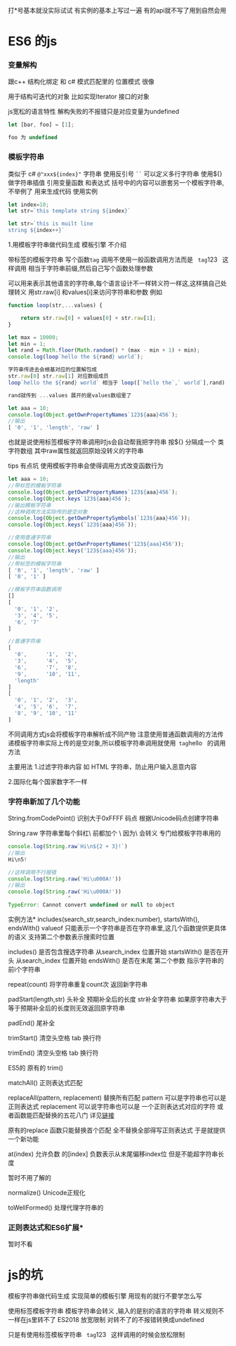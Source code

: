 

打*号基本就没实际试试 有实例的基本上写过一遍 有的api就不写了用到自然会用

# ES6 的js

### 变量解构

跟c++ 结构化绑定 和 c# 模式匹配里的 位置模式 很像

用于结构可迭代的对象 比如实现Iterator 接口的对象

js宽松的语言特性 解构失败的不报错只是对应变量为undefined

```js
let [bar, foo] = [1];

foo 为 undefined
```



### 模板字符串

类似于 c# `@"xxx${index}"` 字符串
使用反引号 ` `` `
可以定义多行字符串
使用${} 做字符串插值  引用变量函数 和表达式
括号中的内容可以嵌套另一个模板字符串,不举例了 用来生成代码
使用实例
```js
let index=10;
let str=`this template string ${index}`

let str=`this is muilt line
string ${index++}`
```

1.用模板字符串做代码生成 模板引擎 不介绍


带标签的模板字符串
写个函数`tag` 调用不使用一般函数调用方法而是
` tag`123` ` 这样调用 
相当于字符串前缀,然后自己写个函数处理参数

可以用来表示其他语言的字符串,每个语言设计不一样转义符一样这,这样搞自己处理转义
用str.raw[i] 和values[i]来访问字符串和参数
例如
```js
function loop(str,...values) {

    return str.raw[0] + values[0] + str.raw[1];
}

let max = 10000;
let min = 1;
let rand = Math.floor(Math.random() * (max - min + 1) + min);
console.log(loop`hello the ${rand} world`);

字符串传进去会根基对应的位置解包成
str.raw[0] str.raw[1] 对应数组成员
loop`hello the ${rand} world` 相当于 loop([`hello the`,` world`],rand)

rand就传到 ...values 展开的是values数组里了

let aaa = 10;
console.log(Object.getOwnPropertyNames`123${aaa}456`);
//输出
[ '0', '1', 'length', 'raw' ]
```
也就是说使用标签模板字符串调用时js会自动帮我把字符串 按${} 分隔成一个 类字符数组
其中raw属性就返回原始没转义的字符串

tips 有点坑
使用模板字符串会使得调用方式改变函数行为

```js
let aaa = 10;
//带标签的模板字符串
console.log(Object.getOwnPropertyNames`123${aaa}456`);
console.log(Object.keys`123${aaa}456`);
//输出模板字符串
//这种调用方法实际传的是空对象
console.log(Object.getOwnPropertySymbols(`123${aaa}456`));
console.log(Object.keys(`123${aaa}456`));

//使用普通字符串
console.log(Object.getOwnPropertyNames('123${aaa}456'));
console.log(Object.keys('123${aaa}456'));
//输出
//带标签的模板字符串
[ '0', '1', 'length', 'raw' ]
[ '0', '1' ]

//模板字符串函数调用
[]
[
  '0', '1', '2',
  '3', '4', '5',
  '6', '7'
]

//普通字符串
[
  '0',      '1',  '2',
  '3',      '4',  '5',
  '6',      '7',  '8',
  '9',      '10', '11',
  'length'
]
[
  '0', '1', '2',  '3',
  '4', '5', '6',  '7',
  '8', '9', '10', '11'
]
```
不同调用方式js会将模板字符串解析成不同产物
注意使用普通函数调用的方法传递模板字符串实际上传的是空对象,所以模板字符串调用就使用` tag`hello` ` 的调用方法

主要用法
1.过滤字符串内容
如 HTML 字符串，防止用户输入恶意内容

2.国际化每个国家数字不一样


### 字符串新加了几个功能

String.fromCodePoint() 识别大于0xFFFF 码点 根据Unicode码点创建字符串

String.raw 字符串里每个斜杠\ 前都加个 \  因为\ 会转义 专门给模板字符串用的

```js
console.log(String.raw`Hi\n${2 + 3}!`)
//输出
Hi\n5!

//这样调用不行报错
console.log(String.raw('Hi\u000A!'))
//输出
console.log(String.raw('Hi\u000A!'))
                   ^
TypeError: Cannot convert undefined or null to object
```

实例方法* 
includes(search_str,search_index:number), startsWith(), endsWith()
valueof 只能表示一个字符串是否在字符串里,这几个函数提供更具体的语义
支持第二个参数表示搜索时位置

includes()  是否包含搜选字符串 从search_index 位置开始
startsWith()  是否在开头      从search_index 位置开始
endsWith()   是否在末尾  第二个参数 指示字符串的前i个字符串

repeat(count) 将字符串重复count次 返回新字符串

padStart(length,str)  头补全 预期补全后的长度 str补全字符串 如果原字符串大于等于预期补全后的长度则无效返回原字符串 

padEnd()  尾补全

trimStart() 清空头空格 tab 换行符

trimEnd()  清空头空格 tab 换行符

ES5的 原有的 trim()

matchAll() 正则表达式匹配

replaceAll(pattern, replacement) 替换所有匹配 pattern 可以是字符串也可以是正则表达式 replacement 可以说字符串也可以是
一个正则表达式对应的字符 或者函数能匹配替换的五花八门
详见[链接](https://developer.mozilla.org/zh-CN/docs/Web/JavaScript/Reference/Global_Objects/String/replace#%E6%8C%87%E5%AE%9A%E5%87%BD%E6%95%B0%E4%BD%9C%E4%B8%BA%E6%9B%BF%E6%8D%A2%E9%A1%B9)

原有的replace 函数只能替换首个匹配 全不替换全部得写正则表达式 于是就提供一个新功能

at(index) 允许负数 的[index] 负数表示从末尾偏移index位 但是不能超字符串长度




暂时不用了解的

normalize()  Unicode正规化 

toWellFormed()  处理代理字符串的


### 正则表达式和ES6扩展*
暂时不看






# js的坑

模板字符串做代码生成 实现简单的模板引擎
用现有的就行不要学怎么写

使用标签模板字符串
模板字符串会转义 ,输入的是别的语言的字符串 转义规则不一样在js里转不了
ES2018 放宽限制 对转不了的不报错转换成undefined

只是有使用标签模板字符串
` tag`123` ` 这样调用的时候会放松限制


